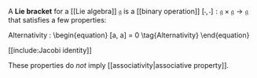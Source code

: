 A **Lie bracket** for a [[Lie algebra]] $\mathfrak{g}$ is a [[binary operation]] $[\cdot,\cdot]: \mathfrak{g \times g \to g}$ that satisfies a few properties:

Alternativity
: \begin{equation}
[a, a] = 0 \tag{Alternativity}
\end{equation}

[[include:Jacobi identity]]

These properties do _not_ imply [[associativity|associative property]].